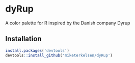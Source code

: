 # dyRup
A color palette for R inspired by the Danish company Dyrup

## Installation
```r
install.packages('devtools')
devtools::install_github('miketerkelsen/dyRup')
```
